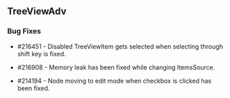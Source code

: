 ## TreeViewAdv

### Bug Fixes

* \#216451 - Disabled TreeViewItem gets selected when selecting through shift key is fixed.

* \#216908 - Memory leak has been fixed while changing ItemsSource.

* \#214194 - Node moving to edit mode when checkbox is clicked has been fixed.